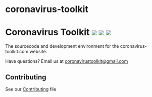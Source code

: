 # coronavirus-toolkit

<h1>
  Coronavirus Toolkit
  <img src="https://img.shields.io/github/contributors-anon/zeue/coronavirus-toolkit?style=flat-square">
  <img src="https://img.shields.io/github/license/zeue/coronavirus-toolkit?color=blue&style=flat-square">
  <img src="https://img.shields.io/github/workflow/status/zeue/coronavirus-toolkit/Publish?style=flat-square">
</h1>

The sourcecode and development environment for the coronavirus-toolkit.com website.

Have questions? Email us at <a href="mailto:coronavirustoolkit@gmail.com">coronavirustoolkit@gmail.com</a>

## Contributing

See our [Contributing](CONTRIBUTING.md) file
